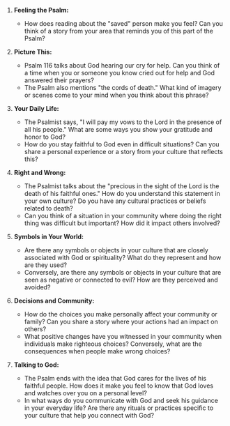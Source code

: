 1. **Feeling the Psalm:**
   - How does reading about the "saved" person make you feel? Can you think of a story from your area that reminds you of this part of the Psalm?

2. **Picture This:**
   - Psalm 116 talks about God hearing our cry for help. Can you think of a time when you or someone you know cried out for help and God answered their prayers?
   - The Psalm also mentions "the cords of death." What kind of imagery or scenes come to your mind when you think about this phrase?

3. **Your Daily Life:**
   - The Psalmist says, "I will pay my vows to the Lord in the presence of all his people." What are some ways you show your gratitude and honor to God?
   - How do you stay faithful to God even in difficult situations? Can you share a personal experience or a story from your culture that reflects this?

4. **Right and Wrong:**
   - The Psalmist talks about the "precious in the sight of the Lord is the death of his faithful ones." How do you understand this statement in your own culture? Do you have any cultural practices or beliefs related to death?
   - Can you think of a situation in your community where doing the right thing was difficult but important? How did it impact others involved?

5. **Symbols in Your World:**
   - Are there any symbols or objects in your culture that are closely associated with God or spirituality? What do they represent and how are they used?
   - Conversely, are there any symbols or objects in your culture that are seen as negative or connected to evil? How are they perceived and avoided?

6. **Decisions and Community:**
   - How do the choices you make personally affect your community or family? Can you share a story where your actions had an impact on others?
   - What positive changes have you witnessed in your community when individuals make righteous choices? Conversely, what are the consequences when people make wrong choices?

7. **Talking to God:**
   - The Psalm ends with the idea that God cares for the lives of his faithful people. How does it make you feel to know that God loves and watches over you on a personal level?
   - In what ways do you communicate with God and seek his guidance in your everyday life? Are there any rituals or practices specific to your culture that help you connect with God?